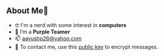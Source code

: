 ## About Me👋

- 🤓 I'm a nerd with some interest in **computers**
- 🔭 I’m a **Purple Teamer**
- 📫 aayushp26@yahoo.com
- 🔑 To contact me, use this <a href="public.pgp">public key</a> to encrypt messages.
